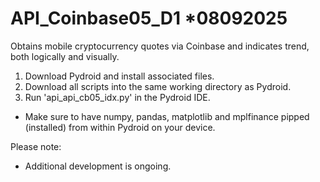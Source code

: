 # API_Coinbase05_D1   *08092025
Obtains mobile cryptocurrency quotes via Coinbase and indicates trend, both logically and visually.

1) Download Pydroid and install associated files.
2) Download all scripts into the same working directory as Pydroid.
3) Run 'api_api_cb05_idx.py' in the Pydroid IDE.

* Make sure to have numpy, pandas, matplotlib and mplfinance pipped (installed) from within Pydroid on your device.


Please note:
* Additional development is ongoing.
